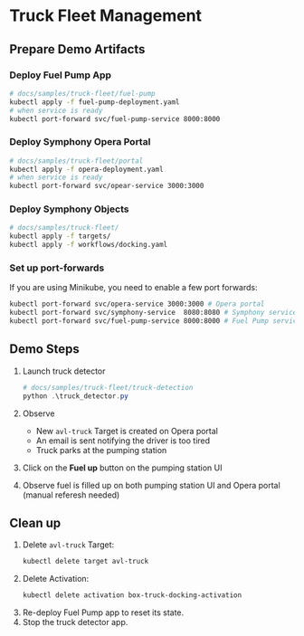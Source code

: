 # Truck Fleet Management

## Prepare Demo Artifacts
### Deploy Fuel Pump App
```bash
# docs/samples/truck-fleet/fuel-pump
kubectl apply -f fuel-pump-deployment.yaml
# when service is ready
kubectl port-forward svc/fuel-pump-service 8000:8000
```
### Deploy Symphony Opera Portal
```bash
# docs/samples/truck-fleet/portal
kubectl apply -f opera-deployment.yaml
# when service is ready
kubectl port-forward svc/opear-service 3000:3000
```

### Deploy Symphony Objects
```bash
# docs/samples/truck-fleet/
kubectl apply -f targets/
kubectl apply -f workflows/docking.yaml
```

### Set up port-forwards
If you are using Minikube, you need to enable a few port forwards:
```bash
kubectl port-forward svc/opera-service 3000:3000 # Opera portal
kubectl port-forward svc/symphony-service  8080:8080 # Symphony service
kubectl port-forward svc/fuel-pump-service 8000:8000 # Fuel Pump service
```

## Demo Steps
1. Launch truck detector
    ```powershell
    # docs/samples/truck-fleet/truck-detection
    python .\truck_detector.py
    ```
2. Observe
    * New `avl-truck` Target is created on Opera portal
    * An email is sent notifying the driver is too tired
    * Truck parks at the pumping station

3. Click on the **Fuel up** button on the pumping station UI
4. Observe fuel is filled up on both pumping station UI and Opera portal (manual referesh needed)

## Clean up
1. Delete `avl-truck` Target:
    ```bash
    kubectl delete target avl-truck
    ```
2. Delete Activation:
    ```bash
    kubectl delete activation box-truck-docking-activation
    ```
3. Re-deploy Fuel Pump app to reset its state.
4. Stop the truck detector app.